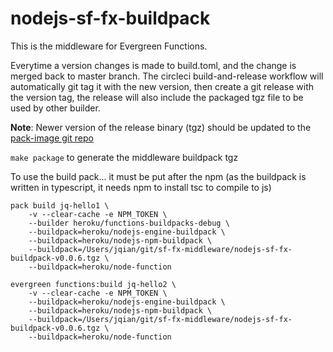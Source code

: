 # nodejs-sf-fx-buildpack

This is the middleware for Evergreen Functions.

Everytime a version changes is made to build.toml, and the change is merged back to master branch. The circleci build-and-release workflow will automatically git tag it with the new version, then create a git release with the version tag, the release will also include the packaged tgz file to be used by other builder.

**Note**: Newer version of the release binary (tgz) should be updated to the [pack-image git repo](https://github.com/heroku/pack-images)

`make package` to generate the middleware buildpack tgz 

To use the build pack... it must be put after the npm (as the buildpack is written in typescript, it needs npm to install tsc to compile to js)

```
pack build jq-hello1 \
	-v --clear-cache -e NPM_TOKEN \
	--builder heroku/functions-buildpacks-debug \
	--buildpack=heroku/nodejs-engine-buildpack \
	--buildpack=heroku/nodejs-npm-buildpack \
	--buildpack=/Users/jqian/git/sf-fx-middleware/nodejs-sf-fx-buildpack-v0.0.6.tgz \
	--buildpack=heroku/node-function 
  
evergreen functions:build jq-hello2 \
	-v --clear-cache -e NPM_TOKEN \
	--buildpack=heroku/nodejs-engine-buildpack \
	--buildpack=heroku/nodejs-npm-buildpack \
	--buildpack=/Users/jqian/git/sf-fx-middleware/nodejs-sf-fx-buildpack-v0.0.6.tgz \
	--buildpack=heroku/node-function
```


  
